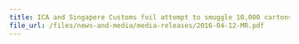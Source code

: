 ```yaml
---
title: ICA and Singapore Customs foil attempt to smuggle 10,000 cartons of contraband cigarettes through Tuas Checkpoint 
file_url: /files/news-and-media/media-releases/2016-04-12-MR.pdf
---
```

